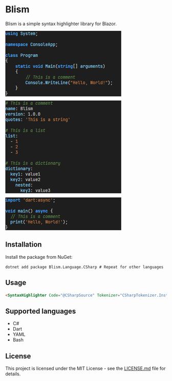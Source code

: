 # Blism

Blism is a simple syntax highlighter library for Blazor.

![Screenshot](https://raw.githubusercontent.com/ricardoboss/Blism/main/.github/assets/screenshot.png)

## Installation

Install the package from NuGet:

```shell
dotnet add package Blism.Language.CSharp # Repeat for other languages
```

## Usage

```html
<SyntaxHighlighter Code="@CSharpSource" Tokenizer="CSharpTokenizer.Instance" Highlighter="CSharpDarkHighlighter.Instance"/>
```

## Supported languages

- C#
- Dart
- YAML
- Bash

## License

This project is licensed under the MIT License - see the [LICENSE.md](LICENSE.md) file for details.
